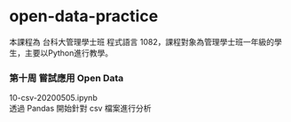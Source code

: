 # open-data-practice
本課程為 台科大管理學士班 程式語言 1082，課程對象為管理學士班一年級的學生，主要以Python進行教學。 
<h3>第十周 嘗試應用 Open Data </h3>
10-csv-20200505.ipynb <br>
透過 Pandas 開始針對 csv 檔案進行分析
